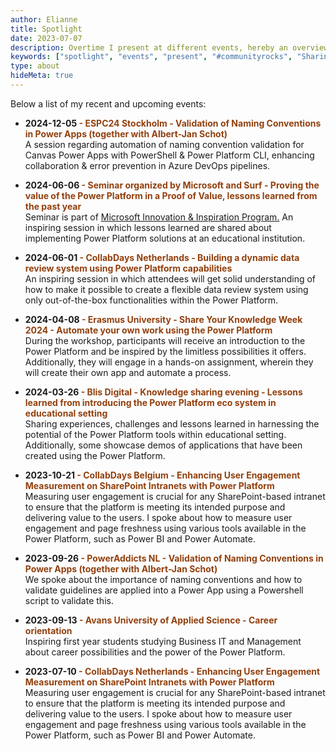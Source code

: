 ```yaml
---
author: Elianne
title: Spotlight
date: 2023-07-07
description: Overtime I present at different events, hereby an overview of my past and future agenda
keywords: ["spotlight", "events", "present", "#communityrocks", "Sharing knowledge"]
type: about
hideMeta: true
---
```



Below a list of my recent and upcoming events:
* **2024-12-05  <span style="color: #92400e;">- ESPC24 Stockholm - Validation of Naming Conventions in Power Apps (together with Albert-Jan Schot)**</span></br>
A session regarding automation of naming convention validation for Canvas Power Apps with PowerShell & Power Platform CLI, enhancing collaboration & error prevention in Azure DevOps pipelines.

* **2024-06-06 <span style="color: #92400e;">- Seminar organized by Microsoft and Surf - Proving the value of the Power Platform in a Proof of Value, lessons learned from the past year**</span></br>
Seminar is part of [Microsoft Innovation &amp; Inspiration  Program.](https://pulse.microsoft.com/nl-nl/microsoft-innovation-inspiration-program/)
An inspiring session in which lessons learned are shared about implementing Power Platform solutions at an educational institution.

* **2024-06-01 <span style="color: #92400e;">- CollabDays Netherlands - Building a dynamic data review system using Power Platform capabilities**</span></br>
An inspiring session in which attendees will get solid understanding of how to make it possible to create a flexible data review system using only out-of-the-box functionalities within the Power Platform.

* **2024-04-08 <span style="color: #92400e;">- Erasmus University - Share Your Knowledge Week 2024 - Automate your own work using the Power Platform**</span></br>
During the workshop, participants will receive an introduction to the Power Platform and be inspired by the limitless possibilities it offers. Additionally, they will engage in a hands-on assignment, wherein they will create their own app and automate a process.

* **2024-03-26 <span style="color: #92400e;">- Blis Digital - Knowledge sharing evening - Lessons learned from introducing the Power Platform eco system in educational setting**</span></br>Sharing experiences, challenges and lessons learned in harnessing the potential of the Power Platform tools within educational setting. Additionally, some showcase demos of applications that have been created using the Power Platform.

* **2023-10-21 <span style="color: #92400e;">- CollabDays Belgium - Enhancing User Engagement Measurement on SharePoint Intranets with Power Platform**</span></br>
Measuring user engagement is crucial for any SharePoint-based intranet to ensure that the platform is meeting its intended purpose and delivering value to the users. I spoke about how to measure user engagement and page freshness using various tools available in the Power Platform, such as Power BI and Power Automate.

* **2023-09-26  <span style="color: #92400e;">- PowerAddicts NL - Validation of Naming Conventions in Power Apps (together with Albert-Jan Schot)**</span></br>
We spoke about the importance of naming conventions and how to validate guidelines are applied into a Power App using a Powershell script to validate this.

* **2023-09-13 <span style="color: #92400e;">- Avans University of Applied Science - Career orientation**</span></br>
Inspiring first year students studying Business IT and Management about career possibilities and the power of the Power Platform.

* **2023-07-10 <span style="color: #92400e;">- CollabDays Netherlands - Enhancing User Engagement Measurement on SharePoint Intranets with Power Platform**</span></br>
Measuring user engagement is crucial for any SharePoint-based intranet to ensure that the platform is meeting its intended purpose and delivering value to the users. I spoke about how to measure user engagement and page freshness using various tools available in the Power Platform, such as Power BI and Power Automate.
